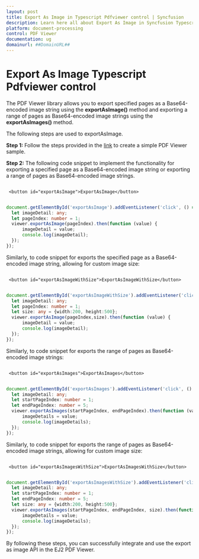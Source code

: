 ```yaml
---
layout: post
title: Export As Image in Typescript Pdfviewer control | Syncfusion
description: Learn here all about Export As Image in Syncfusion Typescript Pdfviewer control of Syncfusion Essential JS 2 and more.
platform: document-processing
control: PDF Viewer
documentation: ug
domainurl: ##DomainURL##
---
```


# Export As Image Typescript Pdfviewer control

The PDF Viewer library allows you to export specified pages as a Base64-encoded image string using the **exportAsImage()** method and exporting a range of pages as Base64-encoded image strings using the **exportAsImages()** method.

The following steps are used to exportAsImage.

**Step 1:** Follow the steps provided in the [link](https://help.syncfusion.com/document-processing/pdf/pdf-viewer/javascript-es6/getting-started/) to create a simple PDF Viewer sample.

**Step 2:** The following code snippet to implement the functionality for exporting a specified page as a Base64-encoded image string or exporting a range of pages as Base64-encoded image strings.

```

 <button id="exportAsImage">ExportAsImage</button>

```

```ts

document.getElementById('exportAsImage').addEventListener('click', () => {
  let imageDetail: any;
  let pageIndex: number = 1;
  viewer.exportAsImage(pageIndex).then(function (value) {
      imageDetail = value;
      console.log(imageDetail);
  });
});

```

Similarly, to code snippet for exports the specified page as a Base64-encoded image string, allowing for custom image size:


```

 <button id="exportAsImageWithSize">ExportAsImageWithSize</button>

```

```ts

document.getElementById('exportAsImageWithSize').addEventListener('click', () => {
  let imageDetail: any;
  let pageIndex: number = 1;
  let size: any = {width:200, height:500};
  viewer.exportAsImage(pageIndex,size).then(function (value) {
      imageDetail = value;
      console.log(imageDetail);
  });
});

```
Similarly, to code snippet for exports the range of pages as Base64-encoded image strings:


```

 <button id="exportAsImages">ExportAsImages</button>

```

```ts

document.getElementById('exportAsImages').addEventListener('click', () => {
  let imageDetail: any;
  let startPageIndex: number = 1;
  let endPageIndex: number = 5;
  viewer.exportAsImages(startPageIndex, endPageIndex).then(function (value) {
      imageDetails = value;
      console.log(imageDetails);
  });
});

```

Similarly, to code snippet for exports the range of pages as Base64-encoded image strings, allowing for custom image size:


```

 <button id="exportAsImagesWithSize">ExportAsImagesWithSize</button>

```

```ts

document.getElementById('exportAsImagesWithSize').addEventListener('click', () => {
  let imageDetail: any;
  let startPageIndex: number = 1;
  let endPageIndex: number = 5;
  let size: any = {width:200, height:500};
  viewer.exportAsImages(startPageIndex, endPageIndex, size).then(function (value) {
      imageDetails = value;
      console.log(imageDetails);
  });
});

```

By following these steps, you can successfully integrate and use the export as image API in the EJ2 PDF Viewer.
